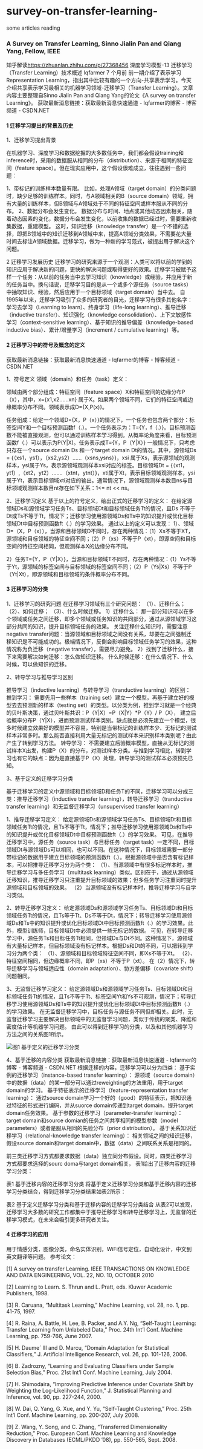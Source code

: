 # survey-on-transfer-learning-
some articles reading

### A Survey on Transfer Learning, Sinno Jialin Pan and Qiang Yang, Fellow, IEEE
知乎解读<https://zhuanlan.zhihu.com/p/27368456>
深度学习模型-13 迁移学习（Transfer Learning）技术概述
lqfarmer
7 个月前
前一期介绍了表示学习Representation Learning，指出其中比较有趣的一个方向-共享表示学习。今天介绍共享表示学习最相关的机器学习领域-迁移学习（Transfer Learning）。文章内容主要整理自Sinno Jialin Pan and Qiang Yang的论文《A survey on transfer Learning》。
获取最新消息链接：获取最新消息快速通道 - lqfarmer的博客 - 博客频道 - CSDN.NET

#### 1 迁移学习提出的背景及历史

1、迁移学习提出背景

在机器学习、深度学习和数据挖掘的大多数任务中，我们都会假设training和inference时，采用的数据服从相同的分布（distribution）、来源于相同的特征空间（feature space）。但在现实应用中，这个假设很难成立，往往遇到一些问题：

1、带标记的训练样本数量有限。
比如，处理A领域（target domain）的分类问题时，缺少足够的训练样本。同时，与A领域相关的B（source domain）领域，拥有大量的训练样本，但B领域与A领域处于不同的特征空间或样本服从不同的分布。
2、数据分布会发生变化。
数据分布与时间、地点或其他动态因素相关，随着动态因素的变化，数据分布会发生变化，以前收集的数据已经过时，需要重新收集数据，重建模型。
这时，知识迁移（knowledge transfer）是一个不错的选择，即把B领域中的知识迁移到A领域中来，提高A领域分类效果，不需要花大量时间去标注A领域数据。迁移学习，做为一种新的学习范式，被提出用于解决这个问题。

2 迁移学习发展历史
迁移学习的研究来源于一个观测：人类可以将以前的学到的知识应用于解决新的问题，更快的解决问题或取得更好的效果。迁移学习被赋予这样一个任务：从以前的任务当中去学习知识（knowledge）或经验，并应用于新的任务当中。换句话说，迁移学习目的是从一个或多个源任务（source tasks）中抽取知识、经验，然后应用于一个目标领域（target domain）当中去。
自1995年以来，迁移学习吸引了众多的研究者的目光，迁移学习有很多其他名字：学习去学习（Learning to learn）、终身学习（life-long learning）、推导迁移（inductive transfer）、知识强化（knowledge consolidation）、上下文敏感性学习（context-sensitive learning）、基于知识的推导偏差（knowledge-based inductive bias）、累计/增量学习（increment / cumulative learning）等。

#### 2 迁移学习中的符号及概念的定义
获取最新消息链接：获取最新消息快速通道 - lqfarmer的博客 - 博客频道 - CSDN.NET

1、符号定义
领域（domain）和任务（task）定义：

领域由两个部分组成：特征空间（feature space）X和特征空间的边缘分布P（x），其中，x={x1,x2......xn} 属于X。如果两个领域不同，它们的特征空间或边缘概率分布不同。领域表示成D={X,P(x)}。

任务组成：给定一个领域D={X，P（x）}的情况下，一个任务也包含两个部分：标签空间Y和一个目标预测函数f（.）。一个任务表示为：T={Y，f（.）}。目标预测函数不能被直接观测，但可以通过训练样本学习得到。从概率论角度来看，目标预测函数f（.）可以表示为P(Y|X)。任务表示成T={Y，P（Y|X）}
一般情况下，只考虑只存在一个source domain Ds 和一个target domain Dt的情况。其中，源领域Ds = {（xs1，ys1），（xs2,ys2）......（xsns,ysns）}，xsi 属于Xs，表示源领域的观测样本，ysi属于Ys，表示源领域观测样本xsi对应的标签。目标领域Dt = {（xt1，yt1）,（xt2，yt2）.......（xtnt，ytnt）}，xti属于Xt，表示目标领域观测样本，ysi属于Yt，表示目标领域xti对应的输出。通常情况下，源领域观测样本数目ns与目标领域观测样本数目nt存在如下关系：1<= nt << ns。

2、迁移学习定义
基于以上的符号定义，给出正式的迁移学习的定义：
在给定源领域Ds和源领域学习任务Ts、目标领域Dt和目标领域任务Tt的情况，且Ds 不等于Dt或Ts不等于Tt，情况下；迁移学习使用源领域Ds和Ts中的知识提升或优化目标领域Dt中目标预测函数ft（.）的学习效果。
通过以上的定义可以发现：
1）、领域D=（X，P（x）），当源和目标领域D不同时，存在两种情况：（1）Xs不等于XT，源领域和目标领域的特征空间不同；（2）P（xs）不等于P（xt），即源空间和目标空间的特征空间相同，但观测样本X的边缘分布不同。

2）任务T={Y，P（Y|X）}，当源和目标领域T不同时，存在两种情况：（1）Ys不等于Yt，源领域的标签空间与目标领域的标签空间不同；（2）P（Ys|Xs）不等于P（Yt|Xt），即源领域和目标领域的条件概率分布不同。

#### 3 迁移学习的分类

1、迁移学习的研究问题
在迁移学习领域有三个研究问题：
（1）、迁移什么；
（2）、如何迁移；
（3）、什么时候迁移。
1）迁移什么：
那一部分知识可以在多个领域或任务之间迁移，即多个领域或任务知识的共同部分，通过从源领域学习这部分共同的知识，提升目标领域任务的效果。
关注迁移什么知识时，需要注意negative transfer问题：当源领域和目标领域之间没有关系，却要在之间强制迁移知识是不可能成功的。极端情况下，反倒会影响目标领域任务学习的效果，这种情况称为负迁移（negative transfer），需要尽力避免。
2）找到了迁移什么，接下来需要解决如何迁移：怎么做知识迁移。
什么时候迁移：在什么情况下、什么时候，可以做知识的迁移。

2、转导学习与推导学习区别

推导学习（inductive learning）与转导学习（tranductive learning）的区别：
推到学习：
需要先用一些样本（training set）建立一个模型，再基于建立好的模型去去预测新的样本（testing set）的类型。以分类为例，推到学习就是一个经典的贝叶斯决策，通过贝叶斯共识：P（Y|X）=P（X|Y）*P（Y）/ P（X），
建立后验概率分布P（Y|X），进而预测测试样本类别。缺点就是必须先建立一个模型，很多时候建立效果好的模型并不容易，特别是当带标记的训练样本少、无标记的测试样本非常多时。那么能否直接利用大量无标记的测试样本来识别样本类别呢？由此产生了转到学习方法。
转导学习：
不需要建立后验概率模型，直接从无标记的测试样本X出发，构建P（X）的分布，对测试样本分类。与推到学习相比，转到学习也有它的缺点：因为是直接基于P（X）处理，转导学习的测试样本必须预先已知。

3、基于定义的迁移学习分类

基于迁移学习的定义中源领域和目标领域D和任务T的不同，迁移学习可以分成三类：推导迁移学习（inductive transfer learning），转导迁移学习（tranductive transfer learning）和无监督迁移学习（unsupervised transfer learning）

1、推导迁移学习定义：
给定源领域Ds和源领域学习任务Ts、目标领域Dt和目标领域任务Tt的情况，且Ts不等于Tt，情况下；推导迁移学习使用源领域Ds和Ts中的知识提升或优化目标领域Dt中目标预测函数ft（.）的学习效果。
可见，在推导迁移学习中，源任务（source task）与目标任务（target task）一定不同，目标领域Dt与源领域Ds可以相同，也可以不同。在这种情况下，目标领域需要一部分带标记的数据用于建立目标领域的预测函数ft（.）。根据源领域中是否含有标记样本，可以把推导迁移学习分为两个类：
（1）、当源领域中有很多标记样本时，推导迁移学习与多任务学习（multitask learning）类似。区别在于，通过从源领域迁移知识，推导迁移学习只注重提升目标领域的效果；但多任务学习注重同时提升源领域和目标领域的效果。
（2）当源领域没有标记样本时，推导迁移学习与自学习类似。

2、转导迁移学习定义：
给定源领域Ds和源领域学习任务Ts、目标领域Dt和目标领域任务Tt的情况，且Ts等于Tt、Ds不等于Dt，情况下；转导迁移学习使用源领域Ds和Ts中的知识提升或优化目标领域Dt中目标预测函数ft（.）的学习效果。此外，模型训练师，目标领域Dt中必须提供一些无标记的数据。
可见，在转导迁移学习中，源任务Ts和目标任务Tt相同，但领域Ds与Dt不同。这种情况下，源领域有大量标记样本，但目标领域没有标记样本。根据Ds和Dt的不同，可以把转到学习分为两个类：
（1）、源领域和目标领域特征空间不同，即Xs不等于Xt。
（2）、特征空间相同，但边缘概率不同，即P（xs）不等于P（xt）。
在（2）情况下，转导迁移学习与领域适应性（domain adaptation）、协方差偏移（covariate shift）问题相同。

3、无监督迁移学习定义：
给定源领域Ds和源领域学习任务Ts、目标领域Dt和目标领域任务Tt的情况，且Ts不等于Tt、标签空间Yt和Ys不可观测，情况下；转导迁移学习使用源领域Ds和Ts中的知识提升或优化目标领域Dt中目标预测函数ft（.）的学习效果。
在无监督迁移学习中，目标任务与源任务不同但却相关。此时，无监督迁移学习主要解决目标领域中的无监督学习问题，类似于传统的聚类、降维和密度估计等机器学习问题。
由此可以得到迁移学习的分类，以及和其他机器学习方法之间的关系图1所示。

![图1 基于定义的迁移学习分类](https://github.com/caozhong14/survey-on-transfer-learning-/blob/master/figure1.jpg)

4、基于迁移的内容分类
获取最新消息链接：获取最新消息快速通道 - lqfarmer的博客 - 博客频道 - CSDN.NET
根据迁移的内容，迁移学习可以分为四类：
基于实例的迁移学习（instance-based transfer learning）：
源领域（source domain）中的数据（data）的某一部分可以通过reweighting的方法重用，用于target domain的学习。
基于特征表示的迁移学习（feature-representation transfer learning）：
通过source domain学习一个好的（good）的特征表示，把知识通过特征的形式进行编码，并从suorce domain传递到target domain，提升target domain任务效果。
基于参数的迁移学习（parameter-transfer learning）：
target domain和source domian的任务之间共享相同的模型参数（model parameters）或者是服从相同的先验分布（prior distribution）。
基于关系知识迁移学习（relational-knowledge transfer learning）：
相关领域之间的知识迁移，假设source domain和target domain中，数据（data）之间联系关系是相同的。

前三类迁移学习方式都要求数据（data）独立同分布假设。同时，四类迁移学习方式都要求选择的sourc doma与target domain相关，
表1给出了迁移内容的迁移学习分类：

表1 基于迁移内容的迁移学习分类
将基于定义迁移学习分类和基于迁移内容的迁移学习分类结合，得到迁移学习分类结果如表2所示：

表2 基于定义迁移学习分类和基于迁移内容的迁移学习分类结合
从表2可以发现，迁移学习大多数的研究工作都集中于推导迁移学习和转导迁移学习上，无监督的迁移学习模式，在未来会吸引更多研究者关注。

#### 4 迁移学习的应用
用于情感分类，图像分类，命名实体识别，WiFi信号定位，自动化设计，中文到英文翻译等问题。
参考论文：

[1] A survey on transfer Learning. IEEE TRANSACTIONS ON KNOWLEDGE AND DATA ENGINEERING, VOL. 22, NO. 10, OCTOBER 2010

[2] Learning to Learn. S. Thrun and L. Pratt, eds. Kluwer Academic Publishers, 1998.

[3] R. Caruana, “Multitask Learning,” Machine Learning, vol. 28, no. 1, pp. 41-75, 1997.

[4] R. Raina, A. Battle, H. Lee, B. Packer, and A.Y. Ng, “Self-Taught Learning: Transfer Learning from Unlabeled Data,” Proc. 24th Int’l Conf. Machine Learning, pp. 759-766, June 2007.

[5] H. Daume´ III and D. Marcu, “Domain Adaptation for Statistical Classifiers,” J. Artificial Intelligence Research, vol. 26, pp. 101-126, 2006.

[6] B. Zadrozny, “Learning and Evaluating Classifiers under Sample Selection Bias,” Proc. 21st Int’l Conf. Machine Learning, July 2004.

[7] H. Shimodaira, “Improving Predictive Inference under Covariate Shift by Weighting the Log-Likelihood Function,” J. Statistical Planning and Inference, vol. 90, pp. 227-244, 2000.

[8] W. Dai, Q. Yang, G. Xue, and Y. Yu, “Self-Taught Clustering,” Proc. 25th Int’l Conf. Machine Learning, pp. 200-207, July 2008.

[9] Z. Wang, Y. Song, and C. Zhang, “Transferred Dimensionality Reduction,” Proc. European Conf. Machine Learning and Knowledge Discovery in Databases (ECML/PKDD ’08), pp. 550-565, Sept. 2008.

